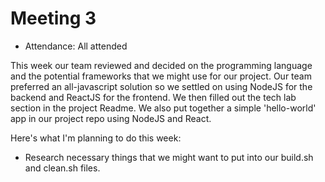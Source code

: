 # Meeting 3

- Attendance: All attended

This week our team reviewed and decided on the programming language and the potential frameworks that we might use for our project. Our team preferred an all-javascript solution so we settled on using NodeJS for the backend and ReactJS for the frontend. We then filled out the tech lab section in the project Readme. We also put together a simple 'hello-world' app in our project repo using NodeJS and React.

Here's what I'm planning to do this week:
- Research necessary things that we might want to put into our build.sh and clean.sh files.
